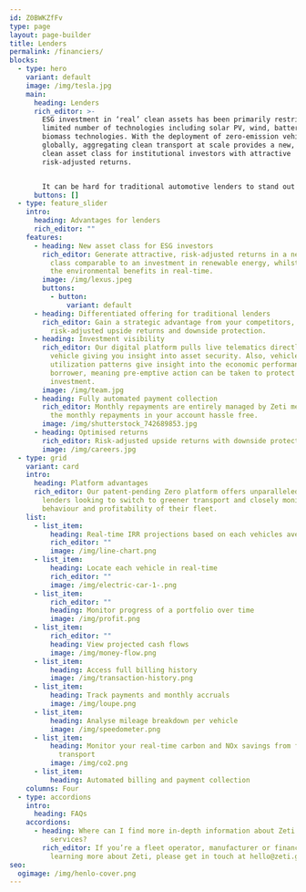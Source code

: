 ```yaml
---
id: Z0BWKZfFv
type: page
layout: page-builder
title: Lenders
permalink: /financiers/
blocks:
  - type: hero
    variant: default
    image: /img/tesla.jpg
    main:
      heading: Lenders
      rich_editor: >-
        ESG investment in ‘real’ clean assets has been primarily restricted to a
        limited number of technologies including solar PV, wind, battery and
        biomass technologies. With the deployment of zero-emission vehicles
        globally, aggregating clean transport at scale provides a new, proven
        clean asset class for institutional investors with attractive
        risk-adjusted returns.


        It can be hard for traditional automotive lenders to stand out in a crowded market. Zeti can help such lenders differentiate their offering and have a strategic advantage in securing customers whilst generating attractive risk-adjusted returns and gaining operational insight.
      buttons: []
  - type: feature_slider
    intro:
      heading: Advantages for lenders
      rich_editor: ""
    features:
      - heading: New asset class for ESG investors
        rich_editor: Generate attractive, risk-adjusted returns in a new clean asset
          class comparable to an investment in renewable energy, whilst tracking
          the environmental benefits in real-time.
        image: /img/lexus.jpeg
        buttons:
          - button:
              variant: default
      - heading: Differentiated offering for traditional lenders
        rich_editor: Gain a strategic advantage from your competitors, with
          risk-adjusted upside returns and downside protection.
      - heading: Investment visibility
        rich_editor: Our digital platform pulls live telematics directly from each
          vehicle giving you insight into asset security. Also, vehicle
          utilization patterns give insight into the economic performance of the
          borrower, meaning pre-emptive action can be taken to protect your
          investment.
        image: /img/team.jpg
      - heading: Fully automated payment collection
        rich_editor: Monthly repayments are entirely managed by Zeti meaning you'll see
          the monthly repayments in your account hassle free.
        image: /img/shutterstock_742689853.jpg
      - heading: Optimised returns
        rich_editor: Risk-adjusted upside returns with downside protection.
        image: /img/careers.jpg
  - type: grid
    variant: card
    intro:
      heading: Platform advantages
      rich_editor: Our patent-pending Zero platform offers unparalleled insight for
        lenders looking to switch to greener transport and closely monitor the
        behaviour and profitability of their fleet.
    list:
      - list_item:
          heading: Real-time IRR projections based on each vehicles average mileage
          rich_editor: ""
          image: /img/line-chart.png
      - list_item:
          heading: Locate each vehicle in real-time
          rich_editor: ""
          image: /img/electric-car-1-.png
      - list_item:
          rich_editor: ""
          heading: Monitor progress of a portfolio over time
          image: /img/profit.png
      - list_item:
          rich_editor: ""
          heading: View projected cash flows
          image: /img/money-flow.png
      - list_item:
          heading: Access full billing history
          image: /img/transaction-history.png
      - list_item:
          heading: Track payments and monthly accruals
          image: /img/loupe.png
      - list_item:
          heading: Analyse mileage breakdown per vehicle
          image: /img/speedometer.png
      - list_item:
          heading: Monitor your real-time carbon and NOx savings from financing clean
            transport
          image: /img/co2.png
      - list_item:
          heading: Automated billing and payment collection
    columns: Four
  - type: accordions
    intro:
      heading: FAQs
    accordions:
      - heading: Where can I find more in-depth information about Zeti's products and
          services?
        rich_editor: If you’re a fleet operator, manufacturer or financier interested in
          learning more about Zeti, please get in touch at hello@zeti.group.
seo:
  ogimage: /img/henlo-cover.png
---
```

